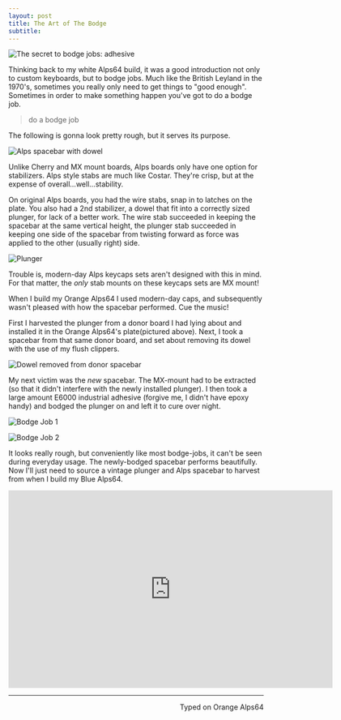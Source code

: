 ```yaml
---
layout: post
title: The Art of The Bodge 
subtitle:
---
```

![The secret to bodge jobs: adhesive](http://imgur.com/8lX6APT.jpg)

Thinking back to my white Alps64 build, it was a good introduction not only to custom keyboards, but to bodge jobs. Much like the British Leyland in the 1970's, sometimes you really only need to get things to "good enough". Sometimes in order to make something happen you've got to do a bodge job.

> do a bodge job 

The following is gonna look pretty rough, but it serves its purpose.

![Alps spacebar with dowel](http://imgur.com/NFmrBYL.jpg)

Unlike Cherry and MX mount boards, Alps boards only have one option for stabilizers. Alps style stabs are much like Costar. They're crisp, but at the expense of overall...well...stability.

On original Alps boards, you had the wire stabs, snap in to latches on the plate. You also had a 2nd stabilizer, a dowel that fit into a correctly sized plunger, for lack of a better work. The wire stab succeeded in keeping the spacebar at the same vertical height, the plunger stab succeeded in keeping one side of the spacebar from twisting forward as force was applied to the other (usually right) side.

![Plunger](http://imgur.com/P32kMoa.jpg)

Trouble is, modern-day Alps keycaps sets aren't designed with this in mind. For that matter, the _only_ stab mounts on these keycaps sets are MX mount!

When I build my Orange Alps64 I used modern-day caps, and subsequently wasn't pleased with how the spacebar performed. Cue the music!

First I harvested the plunger from a donor board I had lying about and installed it in the Orange Alps64's plate(pictured above). Next, I took a spacebar from that same donor board, and set about removing its dowel with the use of my flush clippers.

![Dowel removed from donor spacebar](http://imgur.com/FJANJLX.jpg)

My next victim was the _new_ spacebar. The MX-mount had to be extracted (so that it didn't interfere with the newly installed plunger). I then took a large amount E6000 industrial adhesive (forgive me, I didn't have epoxy handy) and bodged the plunger on and left it to cure over night.

![Bodge Job 1](http://imgur.com/kt5PvLZ.jpg)

![Bodge Job 2](http://imgur.com/jxIF7IC.jpg)

It looks really rough, but conveniently like most bodge-jobs, it can't be seen during everyday usage. The newly-bodged spacebar performs beautifully. Now I'll just need to source a vintage plunger and Alps spacebar to harvest from when I build my Blue Alps64.

<div class="video-container"><iframe title="YouTube video player" class="youtube-player" type="text/html"
width="640" height="390" src="http://www.youtube.com/embed/iPIxrurTgbg"
frameborder="0" allowFullScreen></iframe></div>

---
<p align="right">Typed on Orange Alps64</p>
